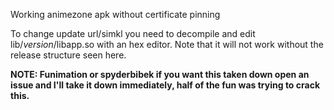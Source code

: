 Working animezone apk without certificate pinning

To change update url/simkl you need to decompile and edit lib/*version*/libapp.so with an hex editor. Note that it will not work without the release structure seen here.


**NOTE: Funimation or spyderbibek if you want this taken down open an issue and I'll take it down immediately, half of the fun was trying to crack this.**
